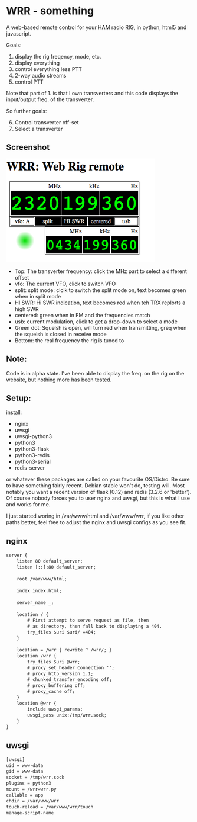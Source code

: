 # WRR - something

A web-based remote control for your HAM radio RIG, in python, html5 and javascript.

Goals:

 1. display the rig freqency, mode, etc.
 2. display everything
 3. control everything less PTT
 4. 2-way audio streams
 5. control PTT

Note that part of 1. is that I own transverters and this code displays the input/output freq. of the transverter.

So further goals:

 6. Control transverter off-set
 7. Select a transverter

## Screenshot

![WRR screenshot](WRR%20-%20Screen%20Shot.png)

 * Top: The transverter frequency: click the MHz part to select a different offset
 * vfo: The current VFO, click to switch VFO
 * split: split mode: clcik to switch the split mode on, text becomes green when in split mode
 * HI SWR: Hi SWR indication, text becomes red when teh TRX replorts a high SWR
 * centered: green when in FM and the frequencies match
 * usb: current modulation, click to get a drop-down to select a mode
 * Green dot: Squelsh is open, will turn red when transmitting, greq when the squelsh is closed in receive mode
 * Bottom: the real frequency the rig is tuned to

## Note:

Code is in alpha state. I've been able to display the freq. on the rig on the website, but nothing more has been tested.

## Setup:

install:

 * nginx
 * uwsgi
 * uwsgi-python3
 * python3
 * python3-flask
 * python3-redis
 * python3-serial
 * redis-server

or whatever these packages are called on your favourite OS/Distro. Be sure to have something fairly recent. Debian stable won't do, testing will. Most notably you want a recent version of flask (0.12) and redis (3.2.6 or 'better'). Of course nobody forces you to user nginx and uwsgi, but this is what I use and works for me.

I just started woring in /var/www/html and /var/www/wrr, if you like other paths better, feel free to adjust the nginx and uwsgi configs as you see fit. 

## nginx

````
server {
	listen 80 default_server;
	listen [::]:80 default_server;

	root /var/www/html;

	index index.html;

	server_name _;

	location / {
		# First attempt to serve request as file, then
		# as directory, then fall back to displaying a 404.
		try_files $uri $uri/ =404;
	}

	location = /wrr { rewrite ^ /wrr/; }
	location /wrr {
		try_files $uri @wrr;
		# proxy_set_header Connection '';
		# proxy_http_version 1.1;
		# chunked_transfer_encoding off;
		# proxy_buffering off;
		# proxy_cache off;
	}
	location @wrr {
  		include uwsgi_params;
  		uwsgi_pass unix:/tmp/wrr.sock;
	}
}
````

## uwsgi

````
[uwsgi]
uid = www-data
gid = www-data
socket = /tmp/wrr.sock
plugins = python3
mount = /wrr=wrr.py
callable = app
chdir = /var/www/wrr
touch-reload = /var/www/wrr/touch
manage-script-name
````


